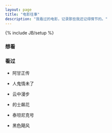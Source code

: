 ```yaml
---
layout: page
title: "电影往事"
description: "我看过的电影，记录那些我还记得情节的。"
---
```

{% include JB/setup %}

### 想看

### 看过

- 阿甘正传

- 人鬼情未了

- 云中漫步

- 的士飙花

- 泰坦尼克号

- 黑色飓风


